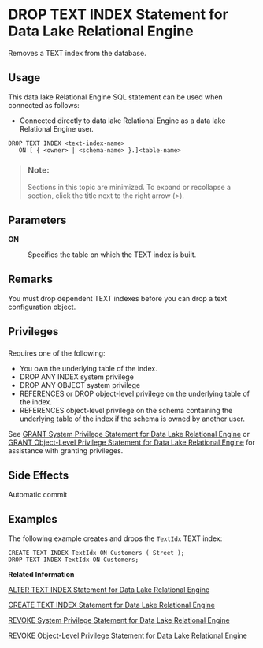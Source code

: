 <!-- loioa60331d484f21015b12ac440f67fd4d1 -->

# DROP TEXT INDEX Statement for Data Lake Relational Engine

Removes a TEXT index from the database.



<a name="loioa60331d484f21015b12ac440f67fd4d1__section_ovp_dvr_znb"/>

## Usage

This data lake Relational Engine SQL statement can be used when connected as follows:

-   Connected directly to data lake Relational Engine as a data lake Relational Engine user.



```
DROP TEXT INDEX <text-index-name>
   ON [ { <owner> | <schema-name> }.]<table-name>
```



> ### Note:  
> Sections in this topic are minimized. To expand or recollapse a section, click the title next to the right arrow \(*\>*\).



<a name="loioa60331d484f21015b12ac440f67fd4d1__drop_text_index_parameters1"/>

## Parameters


<dl>
<dt><b>

ON

</b></dt>
<dd>

Specifies the table on which the TEXT index is built.



</dd>
</dl>



<a name="loioa60331d484f21015b12ac440f67fd4d1__drop_text_index_remarks1"/>

## Remarks

You must drop dependent TEXT indexes before you can drop a text configuration object.



<a name="loioa60331d484f21015b12ac440f67fd4d1__drop_text_index_privileges1"/>

## Privileges



### 

Requires one of the following:

-   You own the underlying table of the index.
-   DROP ANY INDEX system privilege
-   DROP ANY OBJECT system privilege
-   REFERENCES or DROP object-level privilege on the underlying table of the index.
-   REFERENCES object-level privilege on the schema containing the underlying table of the index if the schema is owned by another user.

See [GRANT System Privilege Statement for Data Lake Relational Engine](grant-system-privilege-statement-for-data-lake-relational-engine-a3dfcb0.md) or [GRANT Object-Level Privilege Statement for Data Lake Relational Engine](grant-object-level-privilege-statement-for-data-lake-relational-engine-a3e154f.md) for assistance with granting privileges.



<a name="loioa60331d484f21015b12ac440f67fd4d1__drop_text_index_side_effects1"/>

## Side Effects

Automatic commit



<a name="loioa60331d484f21015b12ac440f67fd4d1__drop_text_index_examples1"/>

## Examples

The following example creates and drops the `TextIdx` TEXT index:

```
CREATE TEXT INDEX TextIdx ON Customers ( Street );
DROP TEXT INDEX TextIdx ON Customers;
```

**Related Information**  


[ALTER TEXT INDEX Statement for Data Lake Relational Engine](alter-text-index-statement-for-data-lake-relational-engine-a602711.md "Renames, moves or alters the definition of a TEXT index.")

[CREATE TEXT INDEX Statement for Data Lake Relational Engine](create-text-index-statement-for-data-lake-relational-engine-a602ced.md "Creates a TEXT index and specifies the text configuration object to use.")

[REVOKE System Privilege Statement for Data Lake Relational Engine](revoke-system-privilege-statement-for-data-lake-relational-engine-a3eadda.md "Removes specific system privileges from specific users and the right to administer the privilege.")

[REVOKE Object-Level Privilege Statement for Data Lake Relational Engine](revoke-object-level-privilege-statement-for-data-lake-relational-engine-a3e7af2.md "Removes object-level privileges that were given using the GRANT statement.")

